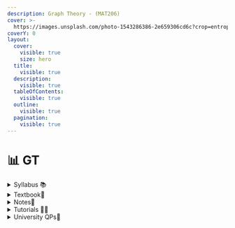 ```yaml
---
description: Graph Theory - (MAT206)
cover: >-
  https://images.unsplash.com/photo-1543286386-2e659306cd6c?crop=entropy&cs=srgb&fm=jpg&ixid=M3wxOTcwMjR8MHwxfHNlYXJjaHw3fHxncmFwaHxlbnwwfHx8fDE3MDY0Mzg4NjV8MA&ixlib=rb-4.0.3&q=85
coverY: 0
layout:
  cover:
    visible: true
    size: hero
  title:
    visible: true
  description:
    visible: true
  tableOfContents:
    visible: true
  outline:
    visible: true
  pagination:
    visible: true
---
```


# 📊 GT

<details>

<summary>Syllabus 📚</summary>

[MAT206 ](https://drive.google.com/file/d/11UpYS8pRcOFkRC3kDqFy\_xFvvyl4hwta/view?usp=drive\_link)👈

</details>

<details>

<summary>Textbook📖</summary>

[GT Textbook ](https://drive.google.com/drive/folders/1GMveKH532n789UKBa\_9BJdW6H4lW977y?usp=drive\_link)👈

</details>

<details>

<summary>Notes📒</summary>

[GT Notes](https://drive.google.com/drive/folders/1ByReucOeFNBSQxnkBcrWV5BfJJGYIFJx?usp=drive\_link) 👈

</details>

<details>

<summary>Tutorials 🧑‍🏫</summary>

[GT Useful Links](https://docs.google.com/document/d/1NwVZkztUS403OxeX1wkKqdNA\_OWjPwTeu2tJ\_TXBxnc/edit?usp=drive\_link) 👈

</details>

<details>

<summary>University QPs📄</summary>

[GT Previous Year QPs](https://drive.google.com/drive/folders/1tIfUTPfG8I5MU2dV4s1RrPHW08v7FRHY?usp=drive\_link) 👈

</details>
